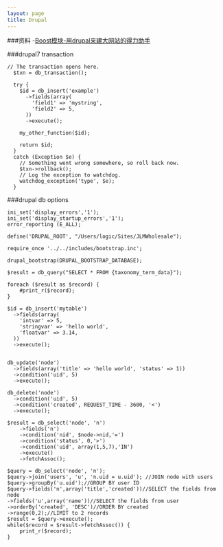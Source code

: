 ```yaml
---
layout: page 
title: Drupal
---
```


###资料
-[Boost模块-用drupal来建大网站的得力助手](http://drupalgarden.cn/content/boostmo-kuai-yong-drupallai-jian-da-wang-zhan-de-de-li-zhu-shou)



###drupal7 transaction

	// The transaction opens here.
	  $txn = db_transaction();
	
	  try {
	    $id = db_insert('example')
	      ->fields(array(
	        'field1' => 'mystring',
	        'field2' => 5,
	      ))
	      ->execute();
	
	    my_other_function($id);
	
	    return $id;
	  }
	  catch (Exception $e) {
	    // Something went wrong somewhere, so roll back now.
	    $txn->rollback();
	    // Log the exception to watchdog.
	    watchdog_exception('type', $e);
	  }


###drupal db options

	ini_set('display_errors','1'); 
	ini_set('display_startup_errors','1'); 
	error_reporting (E_ALL);
	
	define('DRUPAL_ROOT', "/Users/logic/Sites/JLMWholesale");
	
	require_once '../../includes/bootstrap.inc';
	
	drupal_bootstrap(DRUPAL_BOOTSTRAP_DATABASE);
	
	$result = db_query("SELECT * FROM {taxonomy_term_data}");
	
	foreach ($result as $record) {
		#print_r($record);
	}
	
	$id = db_insert('mytable')
	  ->fields(array(
	    'intvar' => 5,
	    'stringvar' => 'hello world',
	    'floatvar' => 3.14,
	  ))
	  ->execute();
	
	
	db_update('node')
	  ->fields(array('title' => 'hello world', 'status' => 1))
	  ->condition('uid', 5)
	  ->execute();
	  
	db_delete('node')
	  ->condition('uid', 5)
	  ->condition('created', REQUEST_TIME - 3600, '<')
	  ->execute();
	  
	$result = db_select('node', 'n')
	    ->fields('n')
	    ->condition('nid', $node->nid,'=')
	    ->condition('status', 0,'>')
	    ->condition('uid', array(1,5,7),'IN')
	    ->execute()
	    ->fetchAssoc();
	    
	$query = db_select('node', 'n');
    $query->join('users', 'u', 'n.uid = u.uid'); //JOIN node with users
    $query->groupBy('u.uid');//GROUP BY user ID
    $query->fields('n',array('title','created'))//SELECT the fields from node
    ->fields('u',array('name'))//SELECT the fields from user
    ->orderBy('created', 'DESC')//ORDER BY created
    ->range(0,2);//LIMIT to 2 records
    $result = $query->execute();
    while($record = $result->fetchAssoc()) {
        print_r($record);
    }

